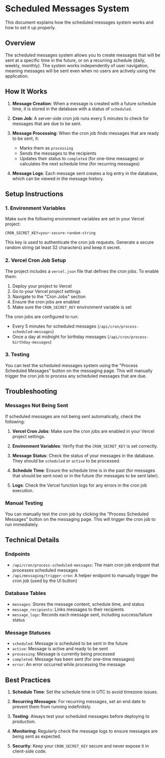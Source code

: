 # Scheduled Messages System

This document explains how the scheduled messages system works and how to set it up properly.

## Overview

The scheduled messages system allows you to create messages that will be sent at a specific time in the future, or on a recurring schedule (daily, weekly, monthly). The system works independently of user navigation, meaning messages will be sent even when no users are actively using the application.

## How It Works

1. **Message Creation**: When a message is created with a future schedule time, it is stored in the database with a status of `scheduled`.

2. **Cron Job**: A server-side cron job runs every 5 minutes to check for messages that are due to be sent.

3. **Message Processing**: When the cron job finds messages that are ready to be sent, it:
   - Marks them as `processing`
   - Sends the messages to the recipients
   - Updates their status to `completed` (for one-time messages) or calculates the next schedule time (for recurring messages)

4. **Message Logs**: Each message sent creates a log entry in the database, which can be viewed in the message history.

## Setup Instructions

### 1. Environment Variables

Make sure the following environment variables are set in your Vercel project:

```
CRON_SECRET_KEY=your-secure-random-string
```

This key is used to authenticate the cron job requests. Generate a secure random string (at least 32 characters) and keep it secret.

### 2. Vercel Cron Job Setup

The project includes a `vercel.json` file that defines the cron jobs. To enable them:

1. Deploy your project to Vercel
2. Go to your Vercel project settings
3. Navigate to the "Cron Jobs" section
4. Ensure the cron jobs are enabled
5. Make sure the `CRON_SECRET_KEY` environment variable is set

The cron jobs are configured to run:
- Every 5 minutes for scheduled messages (`/api/cron/process-scheduled-messages`)
- Once a day at midnight for birthday messages (`/api/cron/process-birthday-messages`)

### 3. Testing

You can test the scheduled messages system using the "Process Scheduled Messages" button on the messaging page. This will manually trigger the cron job to process any scheduled messages that are due.

## Troubleshooting

### Messages Not Being Sent

If scheduled messages are not being sent automatically, check the following:

1. **Vercel Cron Jobs**: Make sure the cron jobs are enabled in your Vercel project settings.

2. **Environment Variables**: Verify that the `CRON_SECRET_KEY` is set correctly.

3. **Message Status**: Check the status of your messages in the database. They should be `scheduled` or `active` to be processed.

4. **Schedule Time**: Ensure the schedule time is in the past (for messages that should be sent now) or in the future (for messages to be sent later).

5. **Logs**: Check the Vercel function logs for any errors in the cron job execution.

### Manual Testing

You can manually test the cron job by clicking the "Process Scheduled Messages" button on the messaging page. This will trigger the cron job to run immediately.

## Technical Details

### Endpoints

- `/api/cron/process-scheduled-messages`: The main cron job endpoint that processes scheduled messages
- `/api/messaging/trigger-cron`: A helper endpoint to manually trigger the cron job (used by the UI button)

### Database Tables

- `messages`: Stores the message content, schedule time, and status
- `message_recipients`: Links messages to their recipients
- `message_logs`: Records each message sent, including success/failure status

### Message Statuses

- `scheduled`: Message is scheduled to be sent in the future
- `active`: Message is active and ready to be sent
- `processing`: Message is currently being processed
- `completed`: Message has been sent (for one-time messages)
- `error`: An error occurred while processing the message

## Best Practices

1. **Schedule Time**: Set the schedule time in UTC to avoid timezone issues.

2. **Recurring Messages**: For recurring messages, set an end date to prevent them from running indefinitely.

3. **Testing**: Always test your scheduled messages before deploying to production.

4. **Monitoring**: Regularly check the message logs to ensure messages are being sent as expected.

5. **Security**: Keep your `CRON_SECRET_KEY` secure and never expose it in client-side code.
